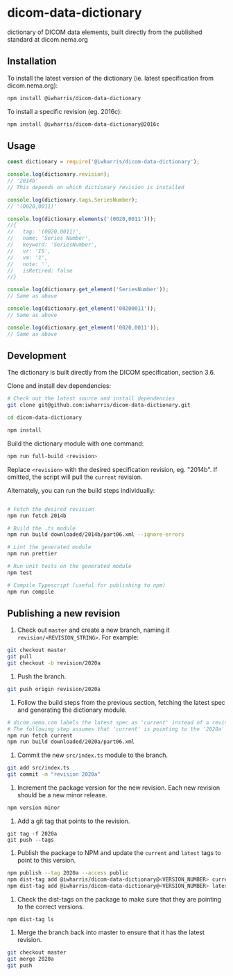 # dicom-data-dictionary

dictionary of DICOM data elements, built directly from the published standard at dicom.nema.org

## Installation

To install the latest version of the dictionary (ie. latest specification from dicom.nema.org):

```bash
npm install @iwharris/dicom-data-dictionary
```

To install a specific revision (eg. 2016c):

```bash
npm install @iwharris/dicom-data-dictionary@2016c
```

## Usage

```typescript
const dictionary = require('@iwharris/dicom-data-dictionary');

console.log(dictionary.revision);
// '2014b'
// This depends on which dictionary revision is installed

console.log(dictionary.tags.SeriesNumber);
// '(0020,0011)'

console.log(dictionary.elements('(0020,0011')));
//{
//   tag: '(0020,0011)',
//   name: 'Series Number',
//   keyword: 'SeriesNumber',
//   vr: 'IS',
//   vm: '1',
//   note: '',
//   isRetired: false
//}

console.log(dictionary.get_element('SeriesNumber'));
// Same as above

console.log(dictionary.get_element('00200011'));
// Same as above

console.log(dictionary.get_element('0020,0011'));
// Same as above
```

## Development

The dictionary is built directly from the DICOM specification, section 3.6.

Clone and install dev dependencies:

```bash
# Check out the latest source and install dependencies
git clone git@github.com:iwharris/dicom-data-dictionary.git

cd dicom-data-dictionary

npm install
```

Build the dictionary module with one command:

```bash
npm run full-build <revision>
```

Replace `<revision>` with the desired specification revision, eg. "2014b". If omitted, the script will pull the `current` revision.

Alternately, you can run the build steps individually:

```bash

# Fetch the desired revision
npm run fetch 2014b

# Build the .ts module
npm run build downloaded/2014b/part06.xml --ignore-errors

# Lint the generated module
npm run prettier

# Run unit tests on the generated module
npm test

# Compile Typescript (useful for publishing to npm)
npm run compile
```

## Publishing a new revision

1. Check out `master` and create a new branch, naming it `revision/<REVISION_STRING>`. For example:

```bash
git checkout master
git pull
git checkout -b revision/2020a
```

1. Push the branch.

```bash
git push origin revision/2020a
```

1. Follow the build steps from the previous section, fetching the latest spec and generating the dictionary module.

```bash
# dicom.nema.com labels the latest spec as 'current' instead of a revision string like '2020a'.
# The following step assumes that 'current' is pointing to the '2020a' revision.
npm run fetch current
npm run build downloaded/2020a/part06.xml
```

1. Commit the new `src/index.ts` module to the branch.

```bash
git add src/index.ts
git commit -m "revision 2020a"
```

1. Increment the package version for the new revision. Each new revision should be a new minor release.

```bash
npm version minor
```

1. Add a git tag that points to the revision.

```
git tag -f 2020a
git push --tags
```

1. Publish the package to NPM and update the `current` and `latest` tags to point to this version.

```bash
npm publish --tag 2020a --access public
npm dist-tag add @iwharris/dicom-data-dictionary@<VERSION_NUMBER> current
npm dist-tag add @iwharris/dicom-data-dictionary@<VERSION_NUMBER> latest
```

1. Check the dist-tags on the package to make sure that they are pointing to the correct versions.

```bash
npm dist-tag ls
```

1. Merge the branch back into master to ensure that it has the latest revision.

```bash
git checkout master
git merge 2020a
git push
```
